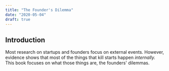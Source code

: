 ```yaml
---
title: "The Founder's Dilemma"
date: "2020-05-04"
draft: true
---
```


## Introduction

Most research on startups and founders focus on external events. However, evidence shows that most of the things that kill starts happen _internally._ This book focuses on what those things are, the founders' dilemmas.
